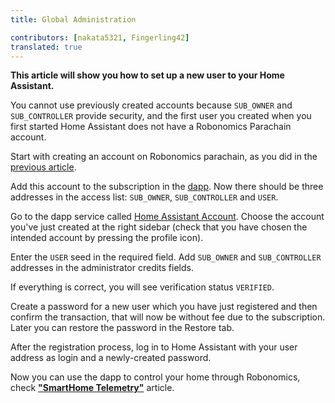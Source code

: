 ```yaml
---
title: Global Administration

contributors: [nakata5321, Fingerling42]
translated: true
---
```


**This article will show you how to set up a new user to your Home Assistant.**

You cannot use previously created accounts because `SUB_OWNER` and `SUB_CONTROLLER` provide security, and the first user you created when you first started Home Assistant does not have a Robonomics Parachain account.

Start with creating an account on Robonomics parachain, as you did in the [previous article](/docs/sub-activate/).

Add this account to the subscription in the [dapp](https://dapp.robonomics.network/#/subscription/devices). Now there should be three addresses in the access list: `SUB_OWNER`, `SUB_CONTROLLER` and `USER`.

<robo-wiki-picture src="home-assistant/user.jpg" />

Go to the dapp service called [Home Assistant Account](https://dapp.robonomics.network/#/home-assistant). Choose the account you've just created at the right sidebar (check that you have chosen the intended account by pressing the profile icon).

Enter the `USER` seed in the required field. Add `SUB_OWNER` and `SUB_CONTROLLER` addresses in the administrator credits fields.

<robo-wiki-picture src="home-assistant/acc-pass.jpg" />

If everything is correct, you will see verification status `VERIFIED`.

Create a password for a new user which you have just registered and then confirm the transaction, that will now be without fee due to the subscription. Later you can restore the password in the Restore tab.

<robo-wiki-picture src="home-assistant/password.jpg" />

After the registration process, log in to Home Assistant with your user address as login and a newly-created password.

<robo-wiki-picture src="home-assistant/acc-login.jpg" />

Now you can use the dapp to control your home through Robonomics, check [**"SmartHome Telemetry"**](/docs/use-dapp/) article.